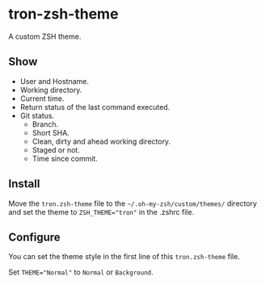 # tron-zsh-theme

A custom ZSH theme.

## Show

* User and Hostname.
* Working directory.
* Current time.
* Return status of the last command executed.
* Git status.
  * Branch.
  * Short SHA.
  * Clean, dirty and ahead working directory.
  * Staged or not.
  * Time since commit.

## Install

Move the `tron.zsh-theme` file to the `~/.oh-my-zsh/custom/themes/` directory and set the theme to `ZSH_THEME="tron"` in the .zshrc file. 


## Configure

You can set the theme style in the first line of this `tron.zsh-theme` file. 

Set `THEME="Normal"` to `Normal` or `Background`. 

